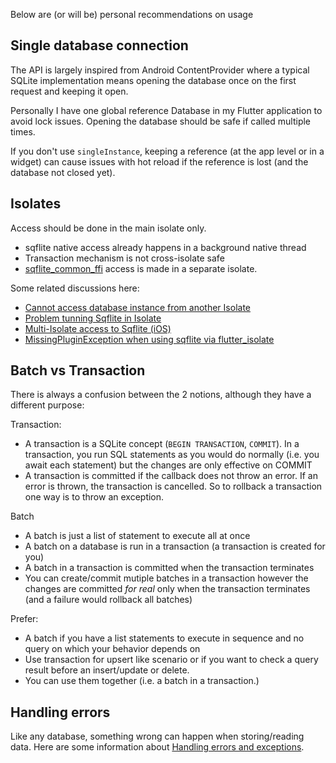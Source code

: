 Below are (or will be) personal recommendations on usage

## Single database connection

The API is largely inspired from Android ContentProvider where a typical SQLite implementation means
opening the database once on the first request and keeping it open.

Personally I have one global reference Database in my Flutter application to avoid lock issues.
Opening the database should be safe if called multiple times.

If you don't use `singleInstance`, keeping a reference (at the app level or in a widget) can cause
issues with hot reload if the reference is lost (and the database not closed yet).

## Isolates

Access should be done in the main isolate only.

* sqflite native access already happens in a background native thread
* Transaction mechanism is not cross-isolate safe
* [sqflite_common_ffi](https://pub.dev/packages/sqflite_common_ffi) access is made in a separate
  isolate.

Some related discussions here:

* [Cannot access database instance from another Isolate](https://github.com/tekartik/sqflite/issues/186)
* [Problem tunning Sqflite in Isolate](https://github.com/tekartik/sqflite/issues/258)
* [Multi-Isolate access to Sqflite (iOS)](https://github.com/tekartik/sqflite/issues/168)
* [MissingPluginException when using sqflite via flutter_isolate](https://github.com/tekartik/sqflite/issues/169)

## Batch vs Transaction

There is always a confusion between the 2 notions, although they have a different purpose:

Transaction:

- A transaction is a SQLite concept (`BEGIN TRANSACTION`, `COMMIT`). In a transaction, you run SQL
  statements as you would do normally (i.e. you await each statement) but the changes are only
  effective on COMMIT
- A transaction is committed if the callback does not throw an error. If an error is thrown, the
  transaction is cancelled. So to rollback a transaction one way is to throw an exception.

Batch

- A batch is just a list of statement to execute all at once
- A batch on a database is run in a transaction (a transaction is created for you)
- A batch in a transaction is committed when the transaction terminates
- You can create/commit mutiple batches in a transaction however the changes are committed *for
  real* only when the transaction terminates (and a failure would rollback all batches)

Prefer:

- A batch if you have a list statements to execute in sequence and no query on which your behavior
  depends on
- Use transaction for upsert like scenario or if you want to check a query result before an
  insert/update or delete.
- You can use them together (i.e. a batch in a transaction.)

## Handling errors

Like any database, something wrong can happen when storing/reading data. Here are some information
about [Handling errors and exceptions](handling_errors.md).
